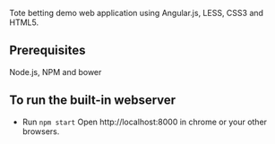 

Tote betting demo web application using Angular.js, LESS, CSS3 and HTML5.

## Prerequisites
Node.js, NPM and bower

## To run the built-in webserver
- Run `npm start`
Open http://localhost:8000 in chrome or your other browsers.
